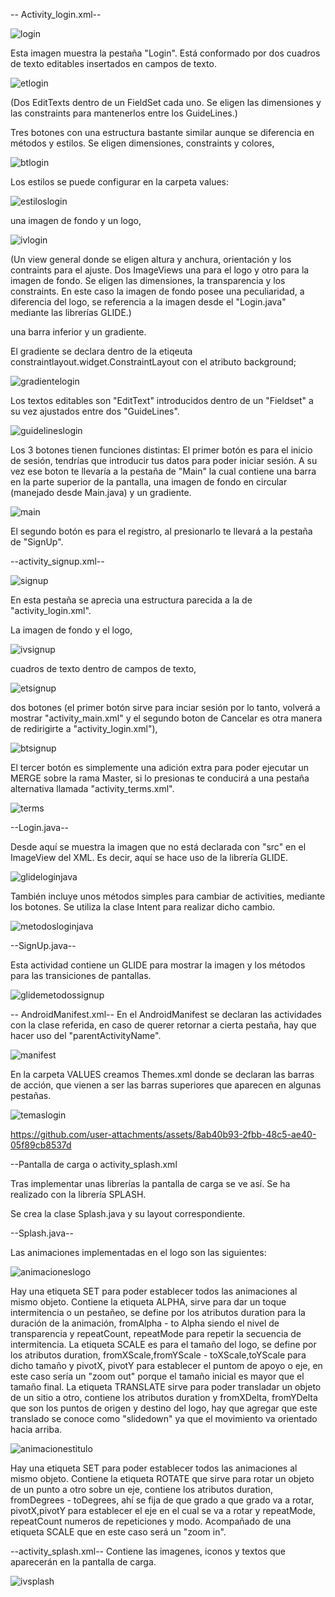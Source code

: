 
-- Activity_login.xml--

![login](https://github.com/user-attachments/assets/31929424-26d9-438a-97c3-bf795f7e80da)

Esta imagen muestra la pestaña "Login".
Está conformado por dos cuadros de texto editables insertados en campos de texto.

![etlogin](https://github.com/user-attachments/assets/3fafc350-a3d1-410f-bb96-95067150647d)

(Dos EditTexts dentro de un FieldSet cada uno. Se eligen las dimensiones y las constraints para mantenerlos entre los GuideLines.)

Tres botones con una estructura bastante similar aunque se diferencia en métodos y estilos. Se eligen dimensiones, constraints y colores,


![btlogin](https://github.com/user-attachments/assets/a0e94e23-dd0f-48e7-af71-b56a15d08913)



Los estilos se puede configurar en la carpeta values:

![estiloslogin](https://github.com/user-attachments/assets/bb2c0262-e21b-4492-b29b-21e8d15a0c92)


una imagen de fondo y un logo,

![ivlogin](https://github.com/user-attachments/assets/d9a2fbcb-fd81-4975-b397-51edab09c675)

(Un view general donde se eligen altura y anchura, orientación y los contraints para el ajuste.
Dos ImageViews una para el logo y otro para la imagen de fondo. Se eligen las dimensiones, la transparencia y los constraints. En este caso la imagen de fondo posee una peculiaridad, a diferencia del logo, se referencia a la imagen desde el "Login.java" mediante las librerías GLIDE.)

una barra inferior y un gradiente.

El gradiente se declara dentro de la etiqeuta constraintlayout.widget.ConstraintLayout con el atributo background;

![gradientelogin](https://github.com/user-attachments/assets/fe431643-1b15-482f-9e66-b3aeffb13d75)


Los textos editables son "EditText" introducidos dentro de un "Fieldset" a su vez ajustados entre dos "GuideLines".

![guidelineslogin](https://github.com/user-attachments/assets/3da993ba-d5c2-4e25-9d57-74c69b1de7e4)


Los 3 botones tienen funciones distintas: 
El primer botón es para el inicio de sesión, tendrías que introducir tus datos para poder iniciar sesión. A su vez ese boton te llevaría a la pestaña de "Main" la cual contiene una barra en la parte superior de la pantalla, una imagen de fondo en circular (manejado desde Main.java) y un gradiente.

![main](https://github.com/user-attachments/assets/284991bb-cbde-45aa-9c79-3d63e8239d01)

El segundo botón es para el registro, al presionarlo te llevará a la pestaña de "SignUp". 

--activity_signup.xml--

![signup](https://github.com/user-attachments/assets/06c019b5-fe51-4488-a5f4-e978c131ebb2)

En esta pestaña se aprecia una estructura parecida a la de "activity_login.xml".

La imagen de fondo y el logo,

![ivsignup](https://github.com/user-attachments/assets/39a751a5-9b3a-46b1-aef3-41b2799567d7)

cuadros de texto dentro de campos de texto,

![etsignup](https://github.com/user-attachments/assets/948a8563-9ee5-4def-9a1d-b51a0aba7f11)

dos botones (el primer botón sirve para inciar sesión por lo tanto, volverá a mostrar "activity_main.xml" y el segundo boton de Cancelar es otra manera de redirigirte a  "activity_login.xml"),

![btsignup](https://github.com/user-attachments/assets/5c9c0628-bed3-445a-81af-f7cfc6ecfbf7)

El tercer botón es simplemente una adición extra para poder ejecutar un MERGE sobre la rama Master, si lo presionas te conducirá a una pestaña alternativa llamada "activity_terms.xml".

![terms](https://github.com/user-attachments/assets/6d82fbff-abf6-4f1a-9cda-1f3a31be1579)


--Login.java--

Desde aquí se muestra la imagen que no está declarada con "src" en el ImageView del XML. Es decir, aquí se hace uso de la librería GLIDE.

![glideloginjava](https://github.com/user-attachments/assets/d3b971fd-592a-4e3a-8971-273ba331fa1d)

También incluye unos métodos simples para cambiar de activities, mediante los botones.
Se utiliza la clase Intent para realizar dicho cambio.

![metodosloginjava](https://github.com/user-attachments/assets/2f2cdde6-c598-41fa-af35-dc045dabe433)

--SignUp.java--

Esta actividad contiene un GLIDE para mostrar la imagen y los métodos para las transiciones de pantallas.

![glidemetodossignup](https://github.com/user-attachments/assets/f592bb55-37e9-40f5-bfd8-2489d1fb4a78)


-- AndroidManifest.xml--
En el AndroidManifest se declaran las actividades con la clase referida, en caso de querer retornar a cierta pestaña, hay que hacer uso del "parentActivityName".

![manifest](https://github.com/user-attachments/assets/6a1dee20-efbf-4077-ae89-eba9857d1fa8)

En la carpeta VALUES creamos Themes.xml donde se declaran las barras de acción, que vienen a ser las barras superiores que aparecen en algunas pestañas.

![temaslogin](https://github.com/user-attachments/assets/bf7ca899-ed8a-44a5-bd11-933b84824a56)


https://github.com/user-attachments/assets/8ab40b93-2fbb-48c5-ae40-05f89cb8537d

--Pantalla de carga o activity_splash.xml

Tras implementar unas librerías la pantalla de carga se ve así.
Se ha realizado con la librería SPLASH.

Se crea la clase Splash.java y su layout correspondiente.

--Splash.java--

Las animaciones implementadas en el logo son las siguientes:

![animacioneslogo](https://github.com/user-attachments/assets/736c0e82-b438-46e2-b8a3-621069d8321b)

Hay una etiqueta SET para poder establecer todos las animaciones al mismo objeto. Contiene la etiqueta ALPHA, sirve para dar un toque intermitencia o un pestañeo, se define por los atributos duration para la duración de la animación, fromAlpha - to Alpha siendo el nivel de transparencia y repeatCount, repeatMode para repetir la secuencia de intermitencia. La etiqueta SCALE es para el tamaño del logo, se define por los atributos duration, fromXScale,fromYScale - toXScale,toYScale para dicho tamaño y pivotX, pivotY  para establecer el puntom de apoyo o eje, en este caso sería un "zoom out" porque el tamaño inicial es mayor que el tamaño final. La etiqueta TRANSLATE sirve para poder transladar un objeto de un sitio a otro, contiene los atributos duration y fromXDelta, fromYDelta que son los puntos de origen y destino del logo, hay que agregar que este translado se conoce como "slidedown" ya que el movimiento va orientado hacia arriba.


![animacionestitulo](https://github.com/user-attachments/assets/5af663dc-cd08-4f7d-aeab-c52fab3606f4)

Hay una etiqueta SET para poder establecer todos las animaciones al mismo objeto. Contiene la etiqueta ROTATE que sirve para rotar un objeto de un punto a otro sobre un eje, contiene los atributos   duration, fromDegrees - toDegrees, ahí se fija de que grado a que grado va a rotar, pivotX,pivotY para establecer el eje en el cual se va a rotar y repeatMode, repeatCount numeros de repeticiones y modo. Acompañado de una etiqueta SCALE que en este caso será un "zoom in".

--activity_splash.xml--
Contiene las imagenes, iconos y textos que aparecerán en la pantalla de carga.

![ivsplash](https://github.com/user-attachments/assets/6c07f364-42bc-420f-a2a9-58b3fcccd021)








